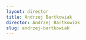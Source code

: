 ```yaml
---
layout: director
title: Andrzej Bartkowiak
director: Andrzej Bartkowiak
slug: andrzej-bartkowiak
---
```

